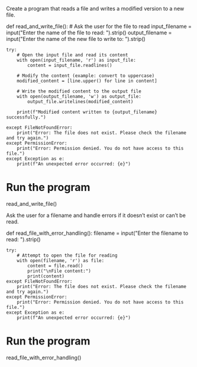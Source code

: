 Create a program that reads a file and writes a modified version to a new file.

def read_and_write_file():
    # Ask the user for the file to read
    input_filename = input("Enter the name of the file to read: ").strip()
    output_filename = input("Enter the name of the new file to write to: ").strip()

    try:
        # Open the input file and read its content
        with open(input_filename, 'r') as input_file:
            content = input_file.readlines()

        # Modify the content (example: convert to uppercase)
        modified_content = [line.upper() for line in content]

        # Write the modified content to the output file
        with open(output_filename, 'w') as output_file:
            output_file.writelines(modified_content)

        print(f"Modified content written to {output_filename} successfully.")

    except FileNotFoundError:
        print("Error: The file does not exist. Please check the filename and try again.")
    except PermissionError:
        print("Error: Permission denied. You do not have access to this file.")
    except Exception as e:
        print(f"An unexpected error occurred: {e}")

# Run the program
read_and_write_file()


Ask the user for a filename and handle errors if it doesn’t exist or can’t be read.

def read_file_with_error_handling():
    filename = input("Enter the filename to read: ").strip()

    try:
        # Attempt to open the file for reading
        with open(filename, 'r') as file:
            content = file.read()
            print("\nFile content:")
            print(content)
    except FileNotFoundError:
        print("Error: The file does not exist. Please check the filename and try again.")
    except PermissionError:
        print("Error: Permission denied. You do not have access to this file.")
    except Exception as e:
        print(f"An unexpected error occurred: {e}")

# Run the program
read_file_with_error_handling()
